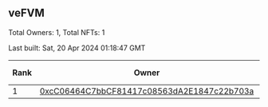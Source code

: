 ## veFVM

Total Owners: 1, Total NFTs: 1

Last built: Sat, 20 Apr 2024 01:18:47 GMT

| Rank | Owner | Voting Power | Influence | NFTs Id |
| --- | --- | --- | --- | --- |
  | 1 | [0xcC06464C7bbCF81417c08563dA2E1847c22b703a](https://debank.com/profile/0xcC06464C7bbCF81417c08563dA2E1847c22b703a?chain=ftm) | 363,534.678 | 4.99596% | 1 |